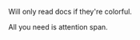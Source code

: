 Will only read docs if they're colorful.

All you need is attention span.
<!---
FriedGil/FriedGil is a ✨ special ✨ repository because its `README.md` (this file) appears on your GitHub profile.
You can click the Preview link to take a look at your changes.
--->

